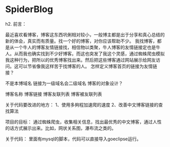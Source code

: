 SpiderBlog
==========
h2. 前言：

最近喜欢看博客，博客这东西巩俐相对较小，一般博主都是出于分享和真心总结的新的体会，真实而有质量。找一个好的博客，对你应该帮助不少。
我找博客，都是从一个牛人的博客友情链接找，相信物以类聚，牛人博客的友情链接定也是牛人。从而我也确实找到不少好博客。而这也突发了我这个灵感，通过蜘蛛爬虫模拟我这种行为，把所以的优秀博客找出来。然后把这些博客通过网站展示给网友访问。这可以节省像我这样苦于找博客的人。
怎样定义博客首页的链接为友情链接？

不是本博域名
链接为一级域名会二级域名
博客的对象设计？

博客名称
博客链接
博客友联列表
博客被友联列表

关于代码要改进的地方：
1、使用多夠程加速爬的速度
2、改善中文博客链接的查找算法

项目的目标：
通过蜘蛛爬虫，收集相关信息，找出最优秀的中文博客，通过人性的话方式展示出来。比如，网状关系图，瀑布流之类的。

关于代码：
里面有mysql的脚本，代码可以直接导入goeclipse运行。